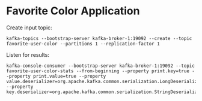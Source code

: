 # Favorite Color Application

Create input topic:
````
kafka-topics --bootstrap-server kafka-broker-1:19092 --create --topic favorite-user-color --partitions 1 --replication-factor 1
````

Listen for results:
````
kafka-console-consumer --bootstrap-server kafka-broker-1:19092 --topic favorite-user-color-stats --from-beginning --property print.key=true --property print.value=true --property value.deserializer=org.apache.kafka.common.serialization.LongDeserializer --property key.deserializer=org.apache.kafka.common.serialization.StringDeserializer
````
